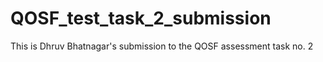 # QOSF_test_task_2_submission
This is Dhruv Bhatnagar's submission to the QOSF assessment task no. 2
